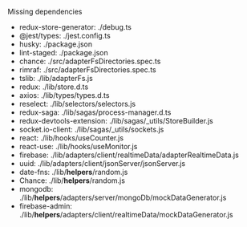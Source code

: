 Missing dependencies
* redux-store-generator: ./debug.ts
* @jest/types: ./jest.config.ts
* husky: ./package.json
* lint-staged: ./package.json
* chance: ./src/adapterFsDirectories.spec.ts
* rimraf: ./src/adapterFsDirectories.spec.ts
* tslib: ./lib/adapterFs.js
* redux: ./lib/store.d.ts
* axios: ./lib/types/types.d.ts
* reselect: ./lib/selectors/selectors.js
* redux-saga: ./lib/sagas/process-manager.d.ts
* redux-devtools-extension: ./lib/sagas/_utils/StoreBuilder.js
* socket.io-client: ./lib/sagas/_utils/sockets.js
* react: ./lib/hooks/useCounter.js
* react-use: ./lib/hooks/useMonitor.js
* firebase: ./lib/adapters/client/realtimeData/adapterRealtimeData.js
* uuid: ./lib/adapters/client/jsonServer/jsonServer.js
* date-fns: ./lib/__helpers__/random.js
* Chance: ./lib/__helpers__/random.js
* mongodb: ./lib/__helpers__/adapters/server/mongoDb/mockDataGenerator.js
* firebase-admin: ./lib/__helpers__/adapters/client/realtimeData/mockDataGenerator.js
